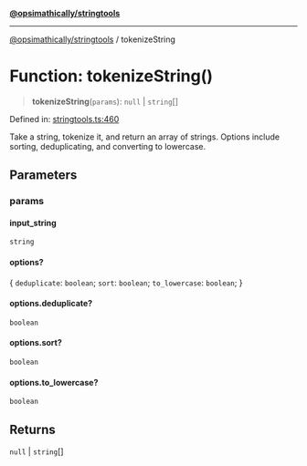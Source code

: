 [**@opsimathically/stringtools**](../README.md)

***

[@opsimathically/stringtools](../README.md) / tokenizeString

# Function: tokenizeString()

> **tokenizeString**(`params`): `null` \| `string`[]

Defined in: [stringtools.ts:460](https://github.com/opsimathically/stringtools/blob/a71c4a4bafeb9dfe8d84210a769466b0dab5abbf/src/stringtools.ts#L460)

Take a string, tokenize it, and return an array of strings.  Options include sorting, deduplicating, and converting to lowercase.

## Parameters

### params

#### input_string

`string`

#### options?

\{ `deduplicate`: `boolean`; `sort`: `boolean`; `to_lowercase`: `boolean`; \}

#### options.deduplicate?

`boolean`

#### options.sort?

`boolean`

#### options.to_lowercase?

`boolean`

## Returns

`null` \| `string`[]
